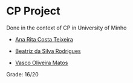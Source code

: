# CP Project

Done in the context of CP in University of Minho

* [Ana Rita Costa Teixeira](https://github.com/arct204)

* [Beatriz da Silva Rodrigues](https://github.com/beasrodrigues24)

* [Vasco Oliveira Matos](https://github.com/vasco1m)

Grade: 16/20

